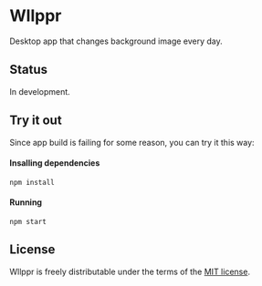 # Wllppr

Desktop app that changes background image every day.

## Status

In development.

## Try it out

Since app build is failing for some reason, you can try it this way:

#### Insalling dependencies

``` npm install ```

#### Running 

``` npm start ```

## License

Wllppr is freely distributable under the terms of the [MIT license](https://github.com/frenchbread/wllppr/blob/master/LICENSE.md).
